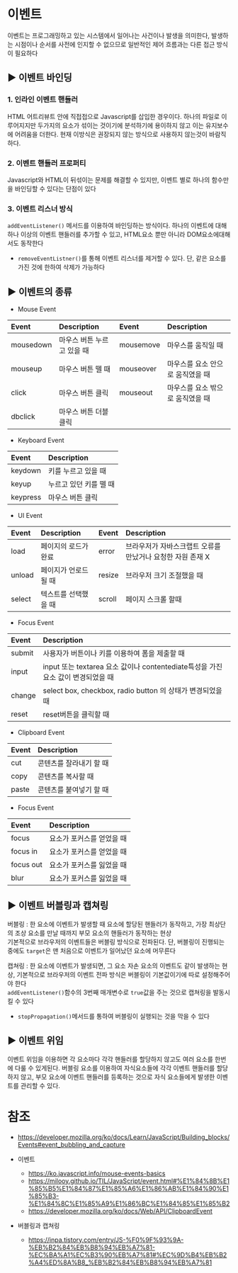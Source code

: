 # 이벤트

이벤트는 프로그래밍하고 있는 시스템에서 일어나는 사건이나 발생을 의미한다, 발생하는 시점이나 순서를 사전에 인지할 수 없으므로 일반적인 제어 흐름과는 다른 접근 방식이 필요하다

## ▶ 이벤트 바인딩

### 1. 인라인 이벤트 핸들러

HTML 어트리뷰트 안에 직접접으로 Javascript를 삽입한 경우이다. 하나의 파일로 이루어지지만 두가지의 요소가 섞이는 것이기에
분석하기에 용이하지 않고 이는 유지보수에 어려움을 더한다. 현재 이방식은 권장되지 않는 방식으로 사용하지 않는것이 바람직하다.

### 2. 이벤트 핸들러 프로퍼티

Javascript와 HTML이 뒤섞이는 문제를 해결할 수 있지만, 이벤트 별로 하나의 함수만을 바인딩할 수 있다는 단점이 있다

### 3. 이벤트 리스너 방식

`addEventListener()` 메서드를 이용하여 바인딩하는 방식이다. 하나의 이벤트에 대해 하나 이상의 이벤트 핸들러를 추가할 수 있고, HTML요소 뿐만 아니라 DOM요소에대해서도 동작한다

* `removeEventListner()`를 통해 이벤트 리스너를 제거할 수 있다. 단, 같은 요소를 가진 것에 한하여 삭제가 가능하다

## ▶ 이벤트의 종류

* Mouse Event

|Event    |Description|Event|Description|
|:---     |:---                     |:---     |:---|
|mousedown|마우스 버튼 누르고 있을 때 |mousemove|마우스를 움직일 때|
|mouseup  |마우스 버튼 뗄 때         |mouseover|마우스를 요소 안으로 움직였을 때|
|click    |마우스 버튼 클릭          |mouseout |마우스를 요소 밖으로 움직였을 때|
|dbclick  |마우스 버튼 더블 클릭      |         |      |

* Keyboard Event

|Event  |Description|
|:---   |:---|
|keydown|키를 누르고 있을 때 |
|keyup  |누르고 있던 키를 뗄 때|
|keypress|마우스 버튼 클릭|

* UI Event

|Event   |Description|Event   |Description|
|:---    |:---|:---    |:---|
|load    |페이지의 로드가 완료 |error |브라우저가 자바스크랩트 오류를 만났거나 요청한 자원 존재 X|
|unload  |페이지가 언로드 될 때|resize|브라우저 크기 조절했을 때|
|select  |텍스트를 선택했을 때 |scroll|페이지 스크롤 할때|

* Focus Event

|Event  |Description|
|:---   |:---|
|submit |사용자가 버튼이나 키를 이용하여 폼을 제출할 때|
|input  |input 또는 textarea 요소 값이나 contentediate특성을 가진 요소 값이 변경되었을 때|
|change |select box, checkbox, radio button 의 상태가 변경되었을 때|
|reset  |reset버튼을 클릭할 때|

* Clipboard Event

|Event |Description|
|:---  |:---|
|cut   |콘텐츠를 잘라내기 할 때 |
|copy  |콘텐츠를 복사할 때|
|paste |콘텐츠를 붙여넣기 할 때|

* Focus Event

|Event|Description|
|:--- |:---|
|focus|요소가 포커스를 얻었을 때|
|focus in |요소가 포커스를 얻었을 때|
|focus out|요소가 포커스를 잃었을 때|
|blur |요소가 포커스를 잃었을 때|

## ▶ 이벤트 버블링과 캡쳐링

버블링 : 한 요소에 이벤트가 발생할 때 요소에 할당된 핸들러가 동작하고, 가장 최상단의 조상 요소를 만날 때까지 부모 요소의 핸들러가 동작하는 현상<br/>기본적으로 브라우저의 이벤트들은 버블링 방식으로 전파된다. 단, 버블링이 진행되는 중에도 `target`은 맨 처음으로 이벤트가 일어났던 요소에 머무른다

캡쳐링 : 한 요소에 이벤트가 발생되면, 그 요소 자손 요소의 이벤트도 같이 발생하는 현상, 기본적으로 브라우저의 이벤트 전파 방식은 버블링이 기본값이기에 따로 설정해주어야 한다<br/>
`addEventListener()`함수의 3번째 매개변수로 `true`값을 주는 것으로 캡쳐링을 발동시킬 수 있다

* `stopPropagation()`메서드를 통하여 버블링이 실행되는 것을 막을 수 있다

## ▶ 이벤트 위임

이벤트 위임을 이용하면 각 요소마다 각각 핸들러를 할당하지 않고도 여러 요소를 한번에 다룰 수 있게된다. 버블링 요소를 이용하여 자식요소들에 각각 이벤트 핸들러를 할당하지 않고, 부모 요소에 이벤트 핸들러를 등록하는 것으로 자식 요소들에게 발생한 이벤트를 관리할 수 있다. 

# 참조

* https://developer.mozilla.org/ko/docs/Learn/JavaScript/Building_blocks/Events#event_bubbling_and_capture

* 이벤트
    * https://ko.javascript.info/mouse-events-basics
    * https://milooy.github.io/TIL/JavaScript/event.html#%E1%84%8B%E1%85%B5%E1%84%87%E1%85%A6%E1%86%AB%E1%84%90%E1%85%B3-%E1%84%8C%E1%85%A9%E1%86%BC%E1%84%85%E1%85%B2
    * https://developer.mozilla.org/ko/docs/Web/API/ClipboardEvent

* 버블링과 캡쳐링
    * https://inpa.tistory.com/entry/JS-%F0%9F%93%9A-%EB%B2%84%EB%B8%94%EB%A7%81-%EC%BA%A1%EC%B3%90%EB%A7%81#%EC%9D%B4%EB%B2%A4%ED%8A%B8_%EB%B2%84%EB%B8%94%EB%A7%81